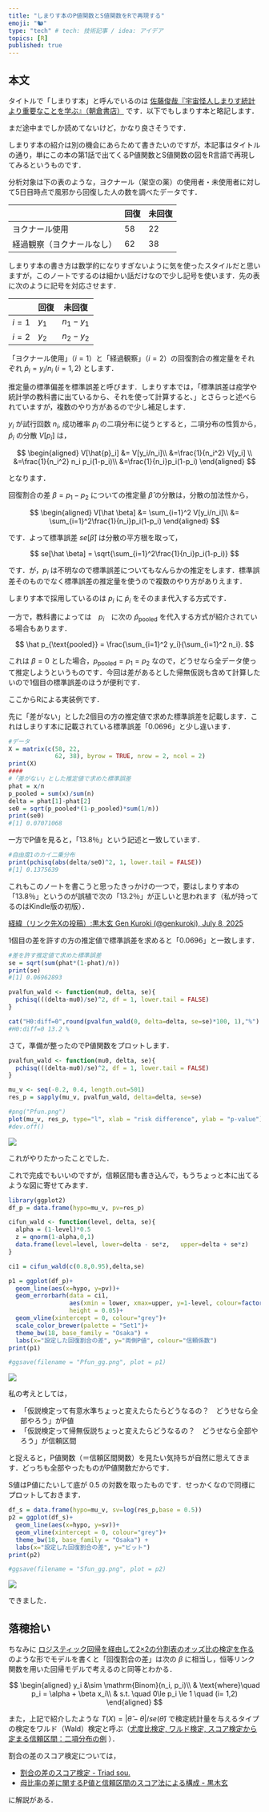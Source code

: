 ```yaml
---
title: "しまりす本のP値関数とS値関数をRで再現する"
emoji: "🐿️"
type: "tech" # tech: 技術記事 / idea: アイデア
topics: [R]
published: true
---
```


## 本文

タイトルで「しまりす本」と呼んでいるのは [佐藤俊哉『宇宙怪人しまりす統計より重要なことを学ぶ』（朝倉書店）](https://www.asakura.co.jp/detail.php?book_code=12297&srsltid=AfmBOooOBJ6JBrHb5K8-c_3nrza42gfLwEjXY5knjbjFV6ju-KR_tHHT) です．以下でもしまりす本と略記します．

まだ途中までしか読めてないけど，かなり良さそうです．

しまりす本の紹介は別の機会にあらためて書きたいのですが，本記事はタイトルの通り，単にこの本の第1話で出てくるP値関数とS値関数の図をR言語で再現してみるというものです．

分析対象は下の表のような，ヨクナール（架空の薬）の使用者・未使用者に対して5日目時点で風邪から回復した人の数を調べたデータです．

||回復|未回復|
|--|--|--|
|ヨクナール使用|58|22|
|経過観察（ヨクナールなし）|62|38|

しまりす本の書き方は数学的になりすぎないように気を使ったスタイルだと思いますが，このノートでするのは細かい話だけなので少し記号を使います．先の表に次のように記号を対応させます．

||回復|未回復|
|--|--|--|
|$i=1$|$y_1$|$n_1 - y_1$|
|$i=2$|$y_2$|$n_2 - y_2$|

「ヨクナール使用」（$i=1$）と「経過観察」（$i=2$）の回復割合の推定量をそれぞれ $\hat{p}_i = y_i/n_i$ ($i=1,2$) とします．

推定量の標準偏差を標準誤差と呼びます．しまりす本では，「標準誤差は疫学や統計学の教科書に出ているから、それを使って計算すると、」とさらっと述べられていますが，複数のやり方があるので少し補足します．

$y_i$ が試行回数 $n_i$, 成功確率 $p_i$ の二項分布に従うとすると，二項分布の性質から，$\hat{p}_i$ の分散 $V[p_i]$ は，

$$
\begin{aligned}
V[\hat{p}_i] &= V[y_i/n_i]\\
&=\frac{1}{n_i^2} V[y_i] \\
&=\frac{1}{n_i^2} n_i p_i(1-p_i)\\
&=\frac{1}{n_i}p_i(1-p_i)
\end{aligned}
$$

となります．

回復割合の差 $\beta = p_1 - p_2$ についての推定量 $\hat \beta$ の分散は，分散の加法性から，

$$
\begin{aligned}
V[\hat \beta] &= \sum_{i=1}^2 V[y_i/n_i]\\
&= \sum_{i=1}^2\frac{1}{n_i}p_i(1-p_i)
\end{aligned}
$$

です．よって標準誤差 $se[\hat \beta]$ は分散の平方根を取って，

$$
se[\hat \beta] = \sqrt{\sum_{i=1}^2\frac{1}{n_i}p_i(1-p_i)}
$$

です．が，$p_i$ は不明なので標準誤差についてもなんらかの推定をします．標準誤差そのものでなく標準誤差の推定量を使うので複数のやり方がありえます．

しまりす本で採用しているのは $p_i$ に $\hat p_i$ をそのまま代入する方式です．

一方で，教科書によっては　$p_i$　に次の $\hat p_{\text{pooled}}$ を代入する方式が紹介されている場合もあります．

$$
\hat p_{\text{pooled}} = \frac{\sum_{i=1}^2 y_i}{\sum_{i=1}^2 n_i}.
$$

これは $\beta=0$ とした場合，$p_{\text{pooled}} = p_1 = p_2$ なので，どうせなら全データ使って推定しようというものです．今回は差があるとした帰無仮説も含めて計算したいので1個目の標準誤差のほうが便利です．

ここからRによる実装例です．

先に「差がない」とした2個目の方の推定値で求めた標準誤差を記載します．これはしまりす本に記載されている標準誤差「0.0696」と少し違います．

```r
#データ
X = matrix(c(58, 22,
             62, 38), byrow = TRUE, nrow = 2, ncol = 2)
print(X)
####
#「差がない」とした推定値で求めた標準誤差
phat = x/n
p_pooled = sum(x)/sum(n)
delta = phat[1]-phat[2]
se0 = sqrt(p_pooled*(1-p_pooled)*sum(1/n))
print(se0)
#[1] 0.07071068
```

一方でP値を見ると，「13.8％」という記述と一致しています．

```r
#自由度1のカイ二乗分布
print(pchisq(abs(delta/se0)^2, 1, lower.tail = FALSE))
#[1] 0.1375639
```

これもこのノートを書こうと思ったきっかけの一つで，要はしまりす本の「13.8％」というのが誤植で次の「13.2％」が正しいと思われます（私が持ってるのはKindle版の初版）．

[経緯（リンク先Xの投稿）:黒木玄 Gen Kuroki (@genkuroki), July 8, 2025 ](https://twitter.com/genkuroki/status/1942441357248979484?)

1個目の差を許すの方の推定値で標準誤差を求めると「0.0696」と一致します．

```r
#差を許す推定値で求めた標準誤差
se = sqrt(sum(phat*(1-phat)/n))
print(se)
#[1] 0.06962893

pvalfun_wald <- function(mu0, delta, se){
  pchisq(((delta-mu0)/se)^2, df = 1, lower.tail = FALSE)  
}

cat("H0:diff=0",round(pvalfun_wald(0, delta=delta, se=se)*100, 1),"%")
#H0:diff=0 13.2 %
```

さて，準備が整ったのでP値関数をプロットします．

```r
pvalfun_wald <- function(mu0, delta, se){
  pchisq(((delta-mu0)/se)^2, df = 1, lower.tail = FALSE)  
}

mu_v <- seq(-0.2, 0.4, length.out=501)
res_p = sapply(mu_v, pvalfun_wald, delta=delta, se=se)

#png("Pfun.png")
plot(mu_v, res_p, type="l", xlab = "risk difference", ylab = "p-value")
#dev.off()
```

![](/images/shimarish_ch1_ps/Pfun.png)

これがやりたかったことでした．

これで完成でもいいのですが，信頼区間も書き込んで，もうちょっと本に出てるような図に寄せてみます．

```r
library(ggplot2)
df_p = data.frame(hypo=mu_v, pv=res_p)

cifun_wald <- function(level, delta, se){
  alpha = (1-level)*0.5
  z = qnorm(1-alpha,0,1)
  data.frame(level=level, lower=delta - se*z,   upper=delta + se*z)
}

ci1 = cifun_wald(c(0.8,0.95),delta,se)

p1 = ggplot(df_p)+
  geom_line(aes(x=hypo, y=pv))+
  geom_errorbarh(data = ci1, 
                 aes(xmin = lower, xmax=upper, y=1-level, colour=factor(level)), 
                 height = 0.05)+
  geom_vline(xintercept = 0, colour="grey")+
  scale_color_brewer(palette = "Set1")+
  theme_bw(18, base_family = "Osaka") + 
  labs(x="設定した回復割合の差", y="両側P値", colour="信頼係数")
print(p1)

#ggsave(filename = "Pfun_gg.png", plot = p1)
```

![](/images/shimarish_ch1_ps/Pfun_gg.png)


私の考えとしては，

- 「仮説検定って有意水準ちょっと変えたらたらどうなるの？　どうせなら全部やろう」がP値
- 「仮説検定って帰無仮説ちょっと変えたらどうなるの？　どうせなら全部やろう」が信頼区間

と捉えると，P値関数（＝信頼区間関数）を見たい気持ちが自然に思えてきます．どっちも全部やったものがP値関数だからです．

S値はP値にたいして底が 0.5 の対数を取ったものです．せっかくなので同様にプロットしておきます．

```r
df_s = data.frame(hypo=mu_v, sv=log(res_p,base = 0.5))
p2 = ggplot(df_s)+
  geom_line(aes(x=hypo, y=sv))+
  geom_vline(xintercept = 0, colour="grey")+
  theme_bw(18, base_family = "Osaka") + 
  labs(x="設定した回復割合の差", y="ビット")
print(p2)

#ggsave(filename = "Sfun_gg.png", plot = p2)
```

![](/images/shimarish_ch1_ps/Sfun_gg.png)

できました．




## 落穂拾い

ちなみに [ロジスティック回帰を経由して2×2の分割表のオッズ比の検定を作る](https://zenn.dev/abe2/articles/5ef89a9f5b2ab6) のような形でモデルを書くと「回復割合の差」は次の $\beta$ に相当し，恒等リンク関数を用いた回帰モデルで考えるのと同等とわかる．

$$
\begin{aligned}
y_i &\sim \mathrm{Binom}(n_i, p_i)\\
& \text{where}\quad p_i = \alpha + \beta x_i\\
& s.t. \quad 0\le p_i \le 1 \quad (i= 1,2)
\end{aligned}
$$


また，上記で紹介したような $T(X) = |\hat \theta - \theta| / se(\hat \theta)$ で検定統計量を与えるタイプの検定をワルド（Wald）検定と呼ぶ（[尤度比検定, ワルド検定, スコア検定から定まる信頼区間：二項分布の例](https://zenn.dev/abe2/articles/lr_wald_score_binom) ）．

割合の差のスコア検定については，

- [割合の差のスコア検定 - Triad sou.](https://triadsou.hatenablog.com/entry/2024/03/01/001513)
- [母比率の差に関するP値と信頼区間のスコア法による構成 - 黒木玄](https://nbviewer.org/github/genkuroki/public/blob/main/0047/score%20method%20for%20risk%20difference.ipynb) 

に解説がある．

